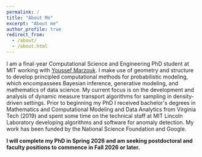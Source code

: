 ```yaml
---
permalink: /
title: "About Me"
excerpt: "About me"
author_profile: true
redirect_from: 
  - /about/
  - /about.html
---
```


I am a final-year Computational Science and Engineering PhD student at MIT working with [Youssef Marzouk](https://uqgroup.mit.edu/). I make use of geometry and structure to develop principled computational methods for probabilistic modeling, which encompassees Bayesian inference, generative modeling, and mathematics of data science. My current focus is on the development and analysis of dynamic measure transport algorithms for sampling in density-driven settings. Prior to beginning my PhD I received bachelor's degrees in Mathematics and Computational Modeling and Data Analytics from Virginia Tech (2019) and spent some time on the technical staff at MIT Lincoln Laboratory developing algorithms and software for anomaly detection. My work has been funded by the National Science Foundation and Google. 

**I will complete my PhD in Spring 2026 and am seeking postdoctoral and faculty positions to commence in Fall 2026 or later.**

<!-- Research Interests
======
Stuff about research goes here 

Outside Activities
======
Stuff about hobbies goes here  -->

